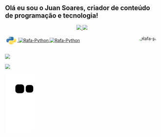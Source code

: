 ## Olá eu sou o Juan Soares, criador de conteúdo de programação e tecnologia!
<div align="center">
  <a href="https://www.youtube.com/channel/UCytUuxL41cQVvJivsjxWBtQ">
  <img height="59%" src="https://github-readme-stats.vercel.app/api?username=JuanSoaresR&show_icons=true&theme=dark&include_all_commits=true&count_private=true"/>
  <img height="48%" src="https://github-readme-stats.vercel.app/api/top-langs/?username=JuanSoaresR&layout=compact&langs_count=7&theme=dark"/>
</div>
  
  <div style="display: inline_block"><br>

  
  <img align="center" alt="Rafa-Python" height="30" width="40" src="https://raw.githubusercontent.com/devicons/devicon/master/icons/python/python-original.svg">
  <img align="center" alt="Rafa-Python" height="30" width="40" src="https://cdn.jsdelivr.net/gh/devicons/devicon/icons/linux/linux-original.svg" />
  <img align="center" alt="Rafa-Python" height="30" width="40" src="https://cdn.jsdelivr.net/gh/devicons/devicon/icons/arduino/arduino-original.svg" /> 
  <img align="right" alt="Rafa-pic" height="150" style="border-radius:50px;" src="https://cdn.discordapp.com/attachments/943311988874948642/943312236124966942/Webp.net-gifmaker.gif">
</div>
  

  ##
  
  <div> 
  <a href="https://www.youtube.com/channel/UCytUuxL41cQVvJivsjxWBtQ" target="_blank"><img src="https://img.shields.io/badge/YouTube-FF0000?style=for-the-badge&logo=youtube&logoColor=white" target="_blank"></a>
 
  <a href = "mailto:debbuguer@gmail.com"><img src="https://img.shields.io/badge/-Gmail-%23333?style=for-the-badge&logo=gmail&logoColor=white" target="_blank"></a>

  ![Snake animation](https://github.com/rafaballerini/rafaballerini/blob/output/github-contribution-grid-snake.svg)
 
</div>
